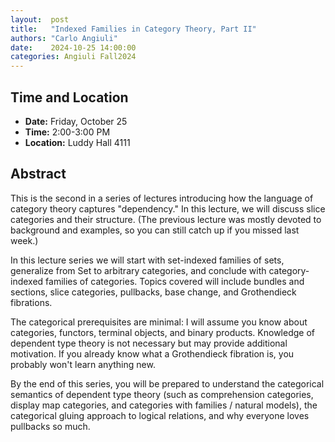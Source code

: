 ```yaml
---
layout:  post
title:   "Indexed Families in Category Theory, Part II"
authors: "Carlo Angiuli"
date:    2024-10-25 14:00:00
categories: Angiuli Fall2024
---
```


## Time and Location

* **Date:** Friday, October 25
* **Time:** 2:00-3:00 PM
* **Location:** Luddy Hall 4111

## Abstract

This is the second in a series of lectures introducing how the language of
category theory captures "dependency." In this lecture, we will discuss slice
categories and their structure. (The previous lecture was mostly devoted to
background and examples, so you can still catch up if you missed last week.)

In this lecture series we will start with set-indexed families of sets,
generalize from Set to arbitrary categories, and conclude with category-indexed
families of categories. Topics covered will include bundles and sections, slice
categories, pullbacks, base change, and Grothendieck fibrations.

The categorical prerequisites are minimal: I will assume you know about
categories, functors, terminal objects, and binary products. Knowledge of
dependent type theory is not necessary but may provide additional motivation.
If you already know what a Grothendieck fibration is, you probably won't learn
anything new.

By the end of this series, you will be prepared to understand the categorical
semantics of dependent type theory (such as comprehension categories, display
map categories, and categories with families / natural models), the categorical
gluing approach to logical relations, and why everyone loves pullbacks so much.
